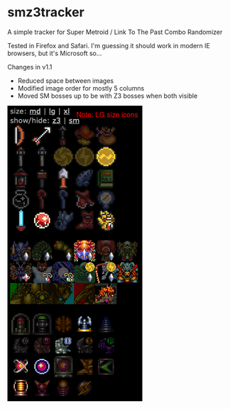 # smz3tracker

A simple tracker for Super Metroid / Link To The Past Combo Randomizer

Tested in Firefox and Safari. I'm guessing it should work in modern IE browsers, but it's Microsoft so...

Changes in v1.1
- Reduced space between images
- Modified image order for mostly 5 columns
- Moved SM bosses up to be with Z3 bosses when both visible

![Screenshot](screenshot_v1-1.png)

